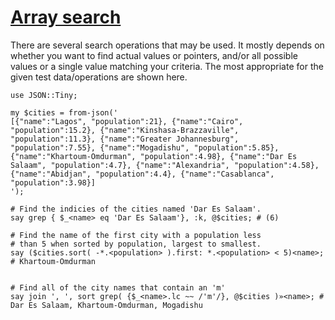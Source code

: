 [1]: http://rosettacode.org/wiki/Array_search

# [Array search][1]

There are several search operations that may be used. It mostly depends on whether you want to find actual values or pointers, and/or all possible values or a single value matching your criteria. The most appropriate for the given test data/operations are shown here.

```perl6
use JSON::Tiny;
 
my $cities = from-json('
[{"name":"Lagos", "population":21}, {"name":"Cairo", "population":15.2}, {"name":"Kinshasa-Brazzaville", "population":11.3}, {"name":"Greater Johannesburg", "population":7.55}, {"name":"Mogadishu", "population":5.85}, {"name":"Khartoum-Omdurman", "population":4.98}, {"name":"Dar Es Salaam", "population":4.7}, {"name":"Alexandria", "population":4.58}, {"name":"Abidjan", "population":4.4}, {"name":"Casablanca", "population":3.98}]
');
 
# Find the indicies of the cities named 'Dar Es Salaam'.
say grep { $_<name> eq 'Dar Es Salaam'}, :k, @$cities; # (6)
 
# Find the name of the first city with a population less
# than 5 when sorted by population, largest to smallest.
say ($cities.sort( -*.<population> ).first: *.<population> < 5)<name>; # Khartoum-Omdurman
 
 
# Find all of the city names that contain an 'm' 
say join ', ', sort grep( {$_<name>.lc ~~ /'m'/}, @$cities )»<name>; # Dar Es Salaam, Khartoum-Omdurman, Mogadishu
```